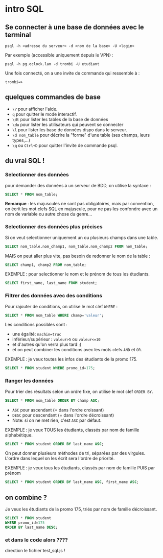 # intro SQL

## Se connecter à une base de données avec le terminal

`psql -h <adresse du serveur> -d <nom de la base> -U <login>`

Par exemple (accessible uniquement depuis le VPN) : 

`psql -h pg.oclock.lan -d trombi -U etudiant`

Une fois connecté, on a une invite de commande qui ressemble à : 
```
trombi=>
```

## quelques commandes de base

- `\?` pour afficher l'aide.
- `q` pour quitter le mode interactif.
- `\dt` pour lister les tables de la base de données
- `\du` pour lister les utilisateurs qui peuvent se connecter
- `\l` pour lister les base de données dispo dans le serveur.
- `\d nom_table` pour décrire la "forme" d'une table (ses champs, leurs types,...)
- `\q` ou `Ctrl+D` pour quitter l'invite de commande psql.

## du vrai SQL !

### Selectionner des données

pour demander des données à un serveur de BDD, on utilise la syntaxe : 

```sql
SELECT * FROM nom_table;
```

**Remarque** : les majuscules ne sont pas obligatoires, mais par convention, on écrit les mot clefs SQL en majuscule, pour ne pas les confondre avec un nom de variable ou autre chose du genre...

### Selectionner des données plus précises

Si on veut selectionner uniquement un ou plusieurs champs dans une table.

```sql
SELECT nom_table.nom_champ1, nom_table.nom_champ2 FROM nom_table;
```

MAIS on peut aller plus vite, pas besoin de redonner le nom de la table : 
```sql
SELECT champ1, champ2 FROM nom_table;
```

EXEMPLE : pour selectionner le nom et le prénom de tous les étudiants.
```sql
SELECT first_name, last_name FROM student;
```

### Filtrer des données avec des conditions

Pour rajouter de conditions, on utilise le mot clef `WHERE` :

```sql
SELECT * FROM nom_table WHERE champ='valeur';
```

Les conditions possibles sont : 
- une égalité: `machin=truc`
- inférieur/supérieur : `valeur>5` ou `valeur<=10`
- et d'autres qu'on verra plus tard ;)
- et on peut combiner les conditions avec les mots clefs `AND` et `OR`.


EXEMPLE : je veux toutes les infos des étudiants de la promo 175.
```sql
SELECT * FROM student WHERE promo_id=175;
```

### Ranger les données

Pour trier des résultats selon un ordre fixe, on utilise le mot clef `ORDER BY`.

```sql
SELECT * FROM nom_table ORDER BY champ ASC;
```

- `ASC` pour ascendant (= dans l'ordre croissant)
- `DESC` pour descendant (= dans l'ordre décroissant)
- Note: si on ne met rien, c'est `ASC` par défaut.

EXEMPLE : je veux TOUS les étudiants, classés par nom de famille alphabétique.
```sql
SELECT * FROM student ORDER BY last_name ASC;
```

On peut donner plusieurs méthodes de tri, séparées par des virgules. L'ordre dans lequel on les écrit sera l'ordre de priorité.

EXEMPLE : je veux tous les étudiants, classés par nom de famille PUIS par prénom
```sql
SELECT * FROM student ORDER BY last_name ASC, first_name ASC;
```

## on combine ?

Je veux les étudiants de la promo 175, triés par nom de famille décroissant.

```sql
SELECT * FROM student
WHERE promo_id=175
ORDER BY last_name DESC;
```

### et dans le code alors ????

direction le fichier test_sql.js !